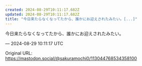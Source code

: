 ```yaml
---
created: 2024-08-29T10:11:17.682Z
updated: 2024-08-29T10:11:17.682Z
title: "今日来たらなくなってたから、誰かにお迎えされたみたい。[...]"
---
```


<p>今日来たらなくなってたから、誰かにお迎えされたみたい。</p>

&mdash; 2024-08-29 10:11:17 UTC

Original URL: https://mastodon.social/@sakuramochi0/113044768534358100
